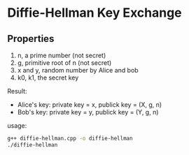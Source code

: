 # Diffie-Hellman Key Exchange

## Properties

1. n, a prime number (not secret)
2. g, primitive root of n (not secret)
3. x and y, random number by Alice and bob
4. k0, k1, the secret key

Result:

- Alice's key: private key = x, publick key = (X, g, n)
- Bob's key: private key = y, publick key = (Y, g, n)

usage:

```bash
g++ diffie-hellman.cpp -o diffie-hellman
./diffie-hellman
```